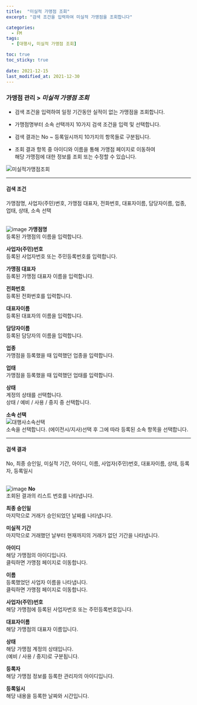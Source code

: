 ```yaml
---
title:  "미실적 가맹점 조회"
excerpt: "검색 조건을 입력하여 미실적 가맹점을 조회합니다"

categories:
  - FM
tags:
  - [대행사, 미실적 가맹점 조회]

toc: true
toc_sticky: true
 
date: 2021-12-15
last_modified_at: 2021-12-30
---
```

### 가맹점 관리 > *미실적 가맹점 조회*

- 검색 조건을 입력하여 일정 기간동안 실적이 없는 가맹점을 조회합니다.

- 가맹점명부터 소속 선택까지 10가지 검색 조건을 입력 및 선택합니다.

- 검색 결과는 No ~ 등록일시까지 10가지의 항목들로 구분됩니다.

- 조회 결과 항목 중 아이디와 이름을 통해 가맹점 페이지로 이동하여<br>해당 가맹점에 대한 정보를 조회 또는 수정할 수 있습니다.

![미실적가맹점조회](https://user-images.githubusercontent.com/95394003/146144409-529f8826-c318-4933-8dac-1e7a163f98d5.jpeg)

---

#### 검색 조건
가맹점명, 사업자(주민)번호, 가맹점 대표자, 전화번호, 대표자이름, 담당자이름, 업종, 업태, 상태, 소속 선택
<br>
<br>

![image](https://user-images.githubusercontent.com/95394003/146146827-d911a985-4580-4f51-b9f5-5ea1d294d74f.jpeg)
**가맹점명**<br>
등록된 가맹점의 이름을 입력합니다.

**사업자(주민)번호**<br>
등록된 사업자번호 또는 주민등록번호를 입력합니다.

**가맹점 대표자**<br>
등록된 가맹점 대표자 이름을 입력합니다.

**전화번호**<br>
등록된 전화번호를 입력합니다.

**대표자이름**<br>
등록된 대표자의 이름을 입력합니다.

**담당자이름**<br>
등록된 담당자의 이름을 입력합니다.

**업종**<br>
가맹점을 등록했을 때 입력했던 업종을 입력합니다.

**업태**<br>
가맹점을 등록했을 때 입력했던 업태를 입력합니다.

**상태**<br>
계정의 상태를 선택합니다. <br>
상태 / 예비 / 사용 / 중지 중 선택합니다.
<br>

**소속 선택**<br>
![대행사소속선택](https://user-images.githubusercontent.com/95394003/146113804-6cc2322c-260b-492d-8ca2-ee29c5013cc5.jpeg)<br>
소속을 선택합니다. (에이전시/지사)선택 후 그에 따라 등록된 소속 항목을 선택합니다.

---

#### 검색 결과
No, 최종 승인일, 미실적 기간, 아이디, 이름, 사업자(주민)번호, 대표자이름, 상태, 등록자, 등록일시
<br>
<br>

![image](https://user-images.githubusercontent.com/95394003/146147105-1b226e60-e6c7-4dcf-9b4a-ec21b2da30fc.jpeg)
**No**<br>
조회된 결과의 리스트 번호를 나타냅니다.

**최종 승인일**<br>
마지막으로 거래가 승인되었던 날짜를 나타냅니다.

**미실적 기간**<br>
마지막으로 거래했던 날부터 현재까지의 거래가 없던 기간을 나타냅니다.

**아이디**<br>
해당 가맹점의 아이디입니다.<br>클릭하면 가맹점 페이지로 이동합니다.

**이름**<br>
등록했었던 사업자 이름을 나타냅니다.<br>클릭하면 가맹점 페이지로 이동합니다.

**사업자(주민)번호**<br>
해당 가맹점에 등록된 사업자번호 또는 주민등록번호입니다.

**대표자이름**<br>
해당 가맹점의 대표자 이름입니다.

**상태**<br>
해당 가맹점 계정의 상태입니다. <br>(예비 / 사용 / 중지)로 구분됩니다.

**등록자**<br>
해당 가맹점 정보를 등록한 관리자의 아이디입니다.

**등록일시**<br>
해당 내용을 등록한 날짜와 시간입니다.


